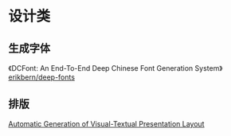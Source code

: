 # 设计类
## 生成字体
《DCFont: An End-To-End Deep Chinese Font Generation System》
[erikbern/deep-fonts](https://github.com/erikbern/deep-fonts)

## 排版
[Automatic Generation of Visual-Textual Presentation Layout](http://dl.acm.org/citation.cfm?id=2818709)
